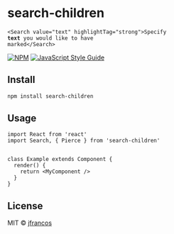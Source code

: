 
# search-children


<code>&lt;Search value="text" highlightTag="strong"&gt;Specify **text** you would like to have marked&lt;/Search&gt;</code>

[![NPM](https://img.shields.io/npm/v/search-children.svg)](https://www.npmjs.com/package/search-children) [![JavaScript Style Guide](https://img.shields.io/badge/code_style-standard-brightgreen.svg)](https://standardjs.com)

## Install

```bash
npm install search-children
```

## Usage

```tsx
import React from 'react'
import Search, { Pierce } from 'search-children'


class Example extends Component {
  render() {
    return <MyComponent />
  }
}
```

## License

MIT © [jfrancos](https://github.com/jfrancos)
